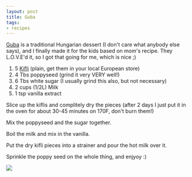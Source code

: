 ```yaml
---
layout: post
title: Guba
tags:
- recipes
---
```


[Guba](http://hu.wikipedia.org/wiki/M%C3%A1kos_guba) is a traditional Hungarian dessert (I don't care what anybody else says), and I finally made it for the kids based on mom's recipe. They L.O.V.E'd it, so I got that going for me, which is nice ;)

1. 5 [Kifli](http://en.wikipedia.org/wiki/Kifli) (plain, get them in your local European store)
2. 4 Tbs poppyseed (grind it very VERY well!)
3. 6 Tbs white sugar (I usually grind this also, but not necessary)
4. 2 cups (1/2L) Milk
5. 1 tsp vanilla extract

Slice up the kiflis and complitely dry the pieces (after 2 days I just put it in the oven for about 30-45 minutes on 170F, don't burn them!)

Mix the poppyseed and the sugar together.

Boil the milk and mix in the vanilla.

Put the dry kifli pieces into a strainer and pour the hot milk over it.

Sprinkle the poppy seed on the whole thing, and enjyoy :)

![](http://i.imgur.com/7CUnroa.jpg)
